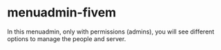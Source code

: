 # menuadmin-fivem
In this menuadmin, only with permissions (admins), you will see different options to manage the people and server.
